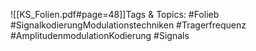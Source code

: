 
![[KS_Folien.pdf#page=48]]Tags & Topics:
   #Folieb
   #SignalkodierungModulationstechniken
   #Tragerfrequenz
   #AmplitudenmodulationKodierung
   #Signals